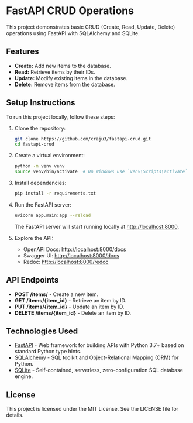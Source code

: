 # FastAPI CRUD Operations

This project demonstrates basic CRUD (Create, Read, Update, Delete) operations using FastAPI with SQLAlchemy and SQLite.

## Features

- **Create:** Add new items to the database.
- **Read:** Retrieve items by their IDs.
- **Update:** Modify existing items in the database.
- **Delete:** Remove items from the database.

## Setup Instructions

To run this project locally, follow these steps:

1. Clone the repository:

    ```bash
    git clone https://github.com/craju3/fastapi-crud.git
    cd fastapi-crud
    ```

2. Create a virtual environment:

    ```bash
    python -m venv venv
    source venv/bin/activate  # On Windows use `venv\Scripts\activate`
    ```

3. Install dependencies:

    ```bash
    pip install -r requirements.txt
    ```

4. Run the FastAPI server:

    ```bash
    uvicorn app.main:app --reload
    ```

   The FastAPI server will start running locally at [http://localhost:8000](http://localhost:8000).

5. Explore the API:

   - OpenAPI Docs: [http://localhost:8000/docs](http://localhost:8000/docs)
   - Swagger UI: [http://localhost:8000/docs](http://localhost:8000/docs)
   - Redoc: [http://localhost:8000/redoc](http://localhost:8000/redoc)

## API Endpoints

- **POST /items/** - Create a new item.
- **GET /items/{item_id}** - Retrieve an item by ID.
- **PUT /items/{item_id}** - Update an item by ID.
- **DELETE /items/{item_id}** - Delete an item by ID.

## Technologies Used

- [FastAPI](https://fastapi.tiangolo.com/) - Web framework for building APIs with Python 3.7+ based on standard Python type hints.
- [SQLAlchemy](https://www.sqlalchemy.org/) - SQL toolkit and Object-Relational Mapping (ORM) for Python.
- [SQLite](https://www.sqlite.org/) - Self-contained, serverless, zero-configuration SQL database engine.

## License

This project is licensed under the MIT License. See the LICENSE file for details.
